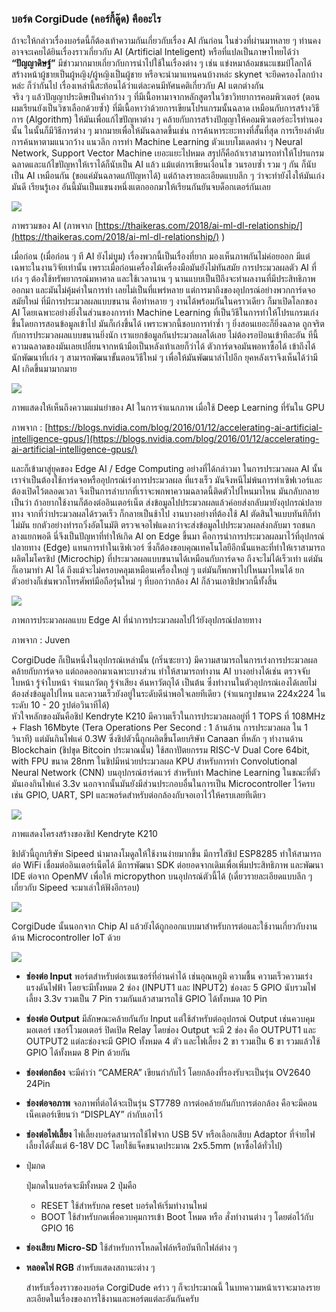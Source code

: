 ### บอร์ด CorgiDude (คอร์กี้ดู๊ด) คืออะไร

ถ้าจะให้กล่าวเรื่องบอร์ดนี้ก็ต้องเท้าความกันเกี่ยวกับเรื่อง AI กันก่อน ในช่วงที่ผ่านมาหลาย ๆ ท่านคงอาจจะเคยได้ยินเรื่องราวเกี่ยวกับ AI (Artificial Inteligent) หรือที่แปลเป็นภาษาไทยได้ว่า **“ปัญญาดิษฐ์”** มีข่าวมากมายเกี่ยวกับการนำไปใช้ในเรื่องต่าง ๆ เช่น แข่งหมาล้อมชนะแชมป์โลกได้ สร้างหน้าผู้ชายเป็นผู้หญิง/ผู้หญิงเป็นผู้ชาย หรือจะนำมาแทนคนบ้างหล่ะ skynet จะยึดครองโลกบ้างหล่ะ ก็ว่ากันไป เรื่องเหล่านี้สะท้อนได้ว่าแต่ละคนมีทัศนคติเกี่ยวกับ AI แตกต่างกัน</br>
จริง ๆ แล้วปัญญาประดิษเป็นคำกว้าง ๆ ที่มีเนื้อหามาจากหลักสูตรในวิชาวิทยาการคอมพิวเตอร์ (ตอนผมเรียนยังเป็นวิชาเลือกด้วยซ้ำ) ที่มีเนื้อหาว่าด้วยการเขียนโปรแกรมนั้นฉลาด เหมือนกับการสร้างวิธีการ (Algorithm) ให้มันเพื่อแก้ไขปัญหาต่าง ๆ คล้ายกับการสร้างปัญญาให้คอมพิวเตอร์อะไรทำนองนั้น ในนั้นก็มีวิธีการต่าง ๆ มากมายเพื่อให้มันฉลาดขึ้นเช่น การค้นหาระยะทางที่สั้นที่สุด การเรียงลำดับ การค้นหาตามแนวกว้าง แนวลึก การทำ Machine Learning ตัวแบบโมเดลต่าง ๆ Neural Network, Support Vector Machine เยอะแยะไปหมด สรุปก็คือถ้าเราสามารถทำให้โปรแกรมฉลาดและแก้ไขปัญหาให้เราได้ก็นับเป็น AI แล้ว แม้แต่การเขียนเงื่อนไข วนรอบซ้ำ รวม ๆ กัน ก็นับเป็น AI เหมือนกัน (ขอแค่มันฉลาดแก้ปัญหาได้) แต่ถ้าลงรายละเอียดแบบลึก ๆ ว่าจะทำยังไงให้มันเก่ง มันดี เรียนรู้เอง อันนี้มันเป็นแขนงหนึ่งแตกออกมาให้เรียนกันยันจบด็อกเตอร์กันเลย

![](https://ff.lnwfile.com/_/ff/_raw/bg/bf/61.jpg)

ภาพรวมของ AI (ภาพจาก [https://thaikeras.com/2018/ai-ml-dl-relationship/](https://thaikeras.com/2018/ai-ml-dl-relationship/) )

เมื่อก่อน (เมื่อก่อน ๆ ที AI ยังไม่บูม) เรื่องพวกนี้เป็นเรื่องที่ยาก มองเห็นภาพกันไม่ค่อยออก มีแต่เฉพาะในงานวิจัยเท่านั้น เพราะเมื่อก่อนเครื่องไม้เครื่องมือมันยังไม่ทันสมัย การประมวลผลตัว AI ที่เก่ง ๆ ต้องใช้ทรัพยากรณ์มหาศาล และใช้เวลานาน ๆ นานแบบเป็นปีถึงจะทำผลงานที่มีประสิทธิภาพออกมา และมันไม่คุ้มค่าในการทำ เลยไม่เป็นที่แพร่หลาย แต่การมาถึงของอุปกรณ์อย่างพวกการ์ดจอสมัยใหม่ ที่มีการประมวลผลแบบขนาน คือทำหลาย ๆ งานได้พร้อมกันในคราวเดียว ก็มาเปิดโลกของ AI โดยเฉพาะอย่างยิ่งในส่วนของการทำ Machine Learning ที่เป็นวิธีในการทำให้โปรแกรมเก่งขึ้นโดยการสอนข้อมูลเข้าไป มันก็เก่งขึ้นได้ เพราะพวกนี้ชอบการทำซ้ำ ๆ ยิ่งสอนเยอะก็ยิ่งฉลาด ถูกจริตกับการประมวลผลแบบขนานยิ่งนัก เราแยกข้อมูลกันประมวลผลได้เลย ไม่ต้องรอป้อนเข้าทีละอัน ทีนี้ความฉลาดของมันเลยเปลี่ยนจากหน้ามือเป็นหลังเท้าเลยก็ว่าได้ ตัวการ์ดจอมันพอหาซื้อได้ เข้าถึงได้ นักพัฒนาที่เก่ง ๆ สามารถพัฒนาขั้นตอนวิธีใหม่ ๆ เพื่อให้มันพัฒนาลำไปอีก ยุคหลังเราจึงเห็นได้ว่ามี AI เกิดขึ้นมามากมาย

![](https://ff.lnwfile.com/_/ff/_raw/20/aq/3e.gif)

ภาพแสดงให้เห็นถึงความแม่นยำของ AI ในการจำแนกภาพ เมื่อใช้ Deep Learning ที่รันใน GPU

ภาพจาก : [https://blogs.nvidia.com/blog/2016/01/12/accelerating-ai-artificial-intelligence-gpus/](https://blogs.nvidia.com/blog/2016/01/12/accelerating-ai-artificial-intelligence-gpus/)

และก็เข้ามาสู่ยุคของ Edge AI / Edge Computing อย่างที่ได้กล่าวมา ในการประมวลผล AI นั้นเราจำเป็นต้องใช้การ์ดจอหรืออุปกรณ์เร่งการประมวลผล ที่แรงเร็ว มันจึงหนีไม่พ้นการทำเซิฟเวอร์และต้องเปิดไว้ตลอดเวลา จึงเป็นการลำบากที่เราจะพกพาความฉลาดนี้ติดตัวไปไหนมาไหน มันกลับกลายเป็นว่า ถ้าอยากใช้งานก็ต้องต่ออินเตอร์เน็ต ส่งข้อมูลไปประมวลผลแล้วค่อยส่งกลับมายังอุปกรณ์ปลายทาง จากที่ว่าประมวลผลได้รวดเร็ว ก็กลายเป็นช้าไป งานบางอย่างที่ต้องใช้ AI ตัดสินใจแบบทันทีก็ทำไม่มัน ยกตัวอย่างทำรถวิ่งอัตโนมัติ ตรวจเจอไฟแดงกว่าจะส่งข้อมูลไปประมวลผลส่งกลับมา รถชนกลางแยกพอดี นี่จึงเป็นปัญหาที่ทำให้เกิด AI on Edge ขึ้นมา คือการนำการประมวลผลมาไว้ที่อุปกรณ์ปลายทาง (Edge) แทนการทำในเซิฟเวอร์ ซึ่งก็ต้องขอบคุณเทคโนโลยีอีกนั้นแหละที่ทำให้เราสามารถผลิตไมโครชิป (Microchip) ที่ประมวลผลแบบขนานได้เหมือนกับการ์ดจอ ถึงจะไม่ได้เร็วเท่า แต่มันก็เอามาทำ AI ได้ ถึงแม้จะไม่ครอบคลุมเหมือนเครื่องใหญ่ ๆ แต่มันก็พกพาไปไหนมาไหนได้ ยกตัวอย่างก็เช่นพวกโทรศัพท์มือถือรุ่นใหม่ ๆ ที่บอกว่ากล้อง AI ก็ล้วนเอาชิปพวกนี้ทั้งสิ้น

![](https://ff.lnwfile.com/_/ff/_raw/ow/je/l7.png)

ภาพการประมวลผลแบบ Edge AI ที่นำการประมวลผลไปไว้ยังอุปกรณ์ปลายทาง

ภาพจาก : Juven

CorgiDude ก็เป็นหนึ่งในอุปกรณ์เหล่านั้น (กริ่นซะยาว) มีความสามารถในการเร่งการประมวลผลคล้ายกับการ์ดจอ แต่ถอดออกมาเฉพาะบางส่วน ทำให้สามารถทำงาน AI บางอย่างได้เช่น ตรวจจับใบหน้า รู้จำใบหน้า จำแนกวัตถุ รู้จำเสียง ค้นหาวัตถุได้ เป็นต้น ซึ่งทำงานในตัวอุปกรณ์เองได้เลยไม่ต้องส่งข้อมูลไปไหน และความเร็วยังอยู่ในระดับดีน่าพอใจเลยทีเดียว (จำแนกรูปขนาด 224x224 ในระดับ 10 - 20 รูปต่อวินาทีได้)</br>หัวใจหลักของมันคือชิป Kendryte K210 มีความเร็วในการประมวลผลอยู่ที่ 1 TOPS ที่ 108MHz + Flash 16Mbyte (Tera Operations Per Second : 1 ล้านล้าน การประมวลผล ใน 1 วินาที) แต่มันกินไฟแค่ 0.3W ซึ่งชิปตัวนี้ถูกผลิตขึ้นโดยบริษัท Canaan ที่หลัก ๆ ทำงานด้าน Blockchain (ชิปขุด Bitcoin ประมาณนั้น) ใช้สถาปัตยกรรม RISC-V Dual Core 64bit, with FPU ขนาด 28nm ในชิปมีหน่วยประมวลผล KPU สำหรับการทำ Convolutional Neural Network (CNN) บนอุปกรณ์ฮาร์ดแวร์ สำหรับทำ Machine Learning ในขณะที่ตัวมันเองกินไฟแค่ 3.3v นอกจากนั้นมันยังมีส่วนประกอบอื่นในการเป็น Microcontroller ไว้ครบเช่น GPIO, UART, SPI และพอร์ดสำหรับต่อกล้องกับจอเอาไว้ให้ครบเลยทีเดียว

![](https://ff.lnwfile.com/_/ff/_raw/xc/1l/x1.png)

ภาพแสดงโครงสร้างของชิป Kendryte K210

ชิปตัวนี้ถูกบริษัท Sipeed นำมาลงโมดูลให้ใช้งานง่ายมากขึ้น มีการใส่ชิป ESP8285 ทำให้สามารถต่อ WiFi เชื่อมต่ออินเตอร์เน็ตได้ มีการพัฒนา SDK ต่อยอดจากเดิมเพื่อเพิ่มประสิทธิภาพ และพัฒนา IDE ต่อจาก OpenMV เพื่อให้ micropython บนอุปกรณ์ตัวนี้ได้ (เดี๋ยวรายละเอียดแบบลึก ๆ เกี่ยวกับ Sipeed จะมาเล่าให้ฟังอีกรอบ)

![](https://ff.lnwfile.com/_/ff/_raw/b4/74/ya.jpg)

CorgiDude นั้นนอกจาก Chip AI แล้วยังได้ถูกออกแบบมาสำหรับการต่อและใช้งานเกี่ยวกับงานด้าน Microcontroller IoT ด้วย

![](https://ff.lnwfile.com/_/ff/_raw/9l/nm/a2.png)

- **ช่องต่อ Input** พอร์ตสำหรับต่อเซนเซอร์ที่อ่านค่าได้ เช่นอุณหภูมิ ความชื้น ความเร็วความเร่ง แรงดันไฟฟ้า โดยจะมีทั้งหมด 2 ช่อง (INPUT1 และ INPUT2) ช่องละ 5 GPIO นับรวมไฟเลี้ยง 3.3v รวมเป็น 7 Pin รวมกันแล้วสามารถใช้ GPIO ได้ทั้งหมด 10 Pin

- **ช่องต่อ Output** มีลักษณะคล้ายกันกับ Input แต่ใช้สำหรับต่ออุปกรณ์ Output เช่นควบคุมมอเตอร์ เซอร์โวมอเตอร์ ปิดเปิด Relay โดยช่อง Output จะมี 2 ช่อง คือ OUTPUT1 และ OUTPUT2 แต่ละช่องจะมี GPIO ทั้งหมด 4 ตัว และไฟเลี้ยง 2 ขา รวมเป็น 6 ขา รวมแล้วใช้ GPIO ได้ทั้งหมด 8 Pin ด้วยกัน

- **ช่องต่อกล้อง** จะมีคำว่า “CAMERA” เขียนกำกับไว้ โดยกล้องที่รองรับจะเป็นรุ่น OV2640 24Pin

- **ช่องต่อจอภาพ** จอภาพที่ต่อได้จะเป็นรุ่น ST7789 การต่อคล้ายกันกับการต่อกล้อง คือจะมีคอนเน็คเตอร์เขียนว่า “DISPLAY” กำกับเอาไว้

- **ช่องต่อไฟเลี้ยง** ไฟเลี้ยงบอร์ดสามารถใช้ไฟจาก USB 5V หรือเลือกเสียบ Adaptor ที่จ่ายไฟเลี้ยงได้ตั้งแต่ 6-18V DC โดยใช้แจ็คขนาดประมาณ 2x5.5mm (หาซื้อได้ทั่วไป)

- ปุ่มกด

  ปุ่มกดในบอร์ดจะมีทั้งหมด 2 ปุ่มคือ

  - RESET ใช้สำหรับกด reset บอร์ดให้เริ่มทำงานใหม่
  - BOOT ใช้สำหรับกดเพื่อควบคุมการเข้า Boot โหมด หรือ สั่งทำงานต่าง ๆ โดยต่อไว้กับ GPIO 16

- **ช่องเสียบ Micro-SD** ใช้สำหรับการโหลดไฟล์หรือบันทึกไฟล์ต่าง ๆ

- **หลอดไฟ RGB** สำหรับแสดงสถานะต่าง ๆ

  สำหรับเรื่องราวของบอร์ด CorgiDude คร่าว ๆ ก็จะประมาณนี้ ในบทความหน้าเราจะมาลงรายละเอียดในเรื่องของการใช้งานและพอร์ตแต่ละอันกันครับ
